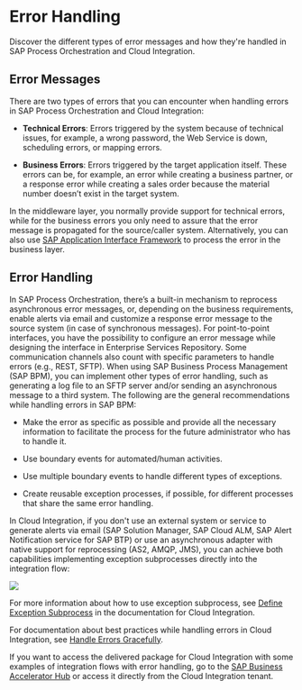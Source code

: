 <!-- loio60e4680ed390483e9cd7399642026b0b -->

# Error Handling

Discover the different types of error messages and how they're handled in SAP Process Orchestration and Cloud Integration.



<a name="loio60e4680ed390483e9cd7399642026b0b__section_fsc_gvw_lqb"/>

## Error Messages

There are two types of errors that you can encounter when handling errors in SAP Process Orchestration and Cloud Integration:

-   **Technical Errors**: Errors triggered by the system because of technical issues, for example, a wrong password, the Web Service is down, scheduling errors, or mapping errors.

-   **Business Errors**: Errors triggered by the target application itself. These errors can be, for example, an error while creating a business partner, or a response error while creating a sales order because the material number doesn’t exist in the target system.


In the middleware layer, you normally provide support for technical errors, while for the business errors you only need to assure that the error message is propagated for the source/caller system. Alternatively, you can also use [SAP Application Interface Framework](https://www.sap.com/products/application-interface-mgmt.html) to process the error in the business layer.



<a name="loio60e4680ed390483e9cd7399642026b0b__section_xrs_rkx_xqb"/>

## Error Handling

In SAP Process Orchestration, there’s a built-in mechanism to reprocess asynchronous error messages, or, depending on the business requirements, enable alerts via email and customize a response error message to the source system \(in case of synchronous messages\). For point-to-point interfaces, you have the possibility to configure an error message while designing the interface in Enterprise Services Repository. Some communication channels also count with specific parameters to handle errors \(e.g., REST, SFTP\). When using SAP Business Process Management \(SAP BPM\), you can implement other types of error handling, such as generating a log file to an SFTP server and/or sending an asynchronous message to a third system. The following are the general recommendations while handling errors in SAP BPM:

-   Make the error as specific as possible and provide all the necessary information to facilitate the process for the future administrator who has to handle it.

-   Use boundary events for automated/human activities.

-   Use multiple boundary events to handle different types of exceptions.

-   Create reusable exception processes, if possible, for different processes that share the same error handling.


In Cloud Integration, if you don't use an external system or service to generate alerts via email \(SAP Solution Manager, SAP Cloud ALM, SAP Alert Notification service for SAP BTP\) or use an asynchronous adapter with native support for reprocessing \(AS2, AMQP, JMS\), you can achieve both capabilities implementing exception subprocesses directly into the integration flow:

![](images/Error_Handling_IFlow_7eed8da.png)

For more information about how to use exception subprocess, see [Define Exception Subprocess](https://help.sap.com/viewer/368c481cd6954bdfa5d0435479fd4eaf/Cloud/en-US/690e0784c90342669a5f1461ae65b95f.html) in the documentation for Cloud Integration.

For documentation about best practices while handling errors in Cloud Integration, see [Handle Errors Gracefully](https://help.sap.com/viewer/368c481cd6954bdfa5d0435479fd4eaf/Cloud/en-US/42c95f752c8d4b4cad98b7608223424f.html).

If you want to access the delivered package for Cloud Integration with some examples of integration flows with error handling, go to the [SAP Business Accelerator Hub](https://api.sap.com/package/DesignGuidelinesHandleErrors?section=Overview) or access it directly from the Cloud Integration tenant.


